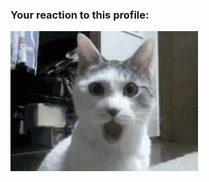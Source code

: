 ### Your reaction to this profile:

![](https://github.com/heytek/heytek/blob/main/shock-what.gif)













